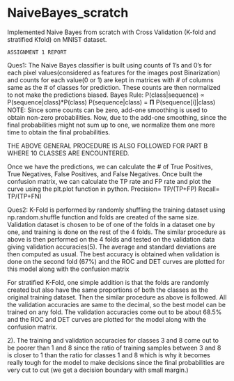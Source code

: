 # NaiveBayes_scratch
Implemented Naive Bayes from scratch with Cross Validation (K-fold and stratified Kfold) on MNIST dataset.

	ASSIGNMENT 1 REPORT

Ques1:
The Naive Bayes classifier is built using counts of 1’s and 0’s for each pixel values(considered as features for the images post Binarization) and counts for each value(0 or 1) are kept in matrices with # of columns same as the # of classes for prediction.  These counts are then normalized to not make the predictions biased. 
Bayes Rule: 
	P(class|sequence)  ∝ P(sequence|class)*P(class)
	P(sequence|class) = 𝚷 P(sequence[i]|class)
NOTE:
Since some counts can be zero, add-one smoothing is used to obtain non-zero probabilities.
Now, due to the add-one smoothing, since the final probabilities might not sum up to one, we normalize them one more time to obtain the final probabilities. 

THE ABOVE GENERAL PROCEDURE IS ALSO FOLLOWED FOR PART B WHERE 10 CLASSES ARE ENCOUNTERED.
                        
          

Once we have the predictions, we can calculate the # of True Positives, True Negatives, False Positives, and False Negatives. Once built the confusion matrix, we can calculate the TP rate and FP rate and plot the curve using the plt.plot function in python. 
Precision= TP/(TP+FP)
Recall= TP/(TP+FN)
	





Ques2:
K-Fold is performed by randomly shuffling the training dataset using np.random.shuffle function and folds are created of the same size. Validation dataset is chosen to be of one of the folds in a dataset one by one, and training is done on the rest of the 4 folds. The similar procedure as above is then performed on the 4 folds and tested on the validation data giving validation accuracies(5). The average and standard deviations are then computed as usual. The best accuracy is obtained when validation is done on the second fold (67%) and the ROC and DET curves are plotted for this model along with the confusion matrix

 


For stratified K-Fold, one simple addition is that the folds are randomly created but also have the same proportions of both the classes as the original training dataset. Then the similar procedure as above is followed. All the validation accuracies are same to the decimal, so the best model can be trained on any fold. The validation accuracies come out to be about 68.5% and the ROC and DET curves are plotted for the model along with the confusion matrix.

  

      


2). The training and validation accuracies for classes 3 and 8 come out to be poorer than 1 and 8 since the ratio of training samples between 3 and 8 is closer to 1 than the ratio for classes 1 and 8 which is why it becomes really tough for the model to make decisions since the final probabilities are very cut to cut (we get a decision boundary with small margin.)



